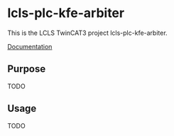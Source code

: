 # lcls-plc-kfe-arbiter

This is the LCLS TwinCAT3 project lcls-plc-kfe-arbiter.

[Documentation](https://pcdshub.github.io/lcls-plc-kfe-arbiter)

## Purpose

TODO

## Usage

TODO
